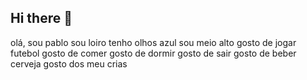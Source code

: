 ## Hi there 👋
olá, sou pablo 
sou loiro
tenho olhos azul
sou meio alto
gosto de jogar futebol
gosto de comer
gosto de dormir
gosto de sair 
gosto de beber cerveja
gosto dos meu crias

